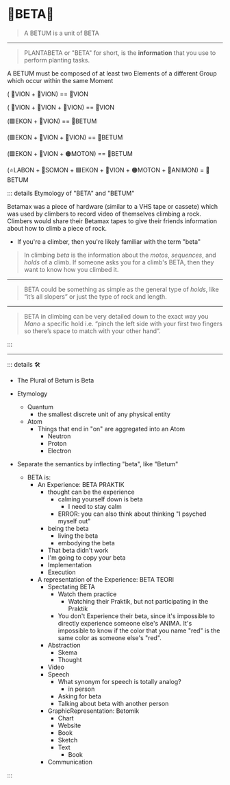 # 🌈<beta>BETA</beta>🌈

> A <beta>BETUM</beta> is a unit of <beta>BETA</beta>
---
> PLANTABETA or "BETA" for short, is the **information** that you use to perform planting tasks.

A <beta>BETUM</beta> must be composed of at least two Elements of a different Group which occur within the same Moment

( 🔻<via>VION</via> +  🔻<via>VION</via>) ==  🔻<via>VION</via>

( 🔻<via>VION</via> +  🔻<via>VION</via> +  🔻<via>VION</via>) ==  🔻<via>VION</via>

(🟩<ekos>EKON</ekos> +  🔻<via>VION</via>) == 🌈<beta>BETUM</beta>

(🟩<ekos>EKON</ekos> +  🔻<via>VION</via> +  🔻<via>VION</via>) == 🌈<beta>BETUM</beta>

(🟩<ekos>EKON</ekos> +  🔻<via>VION</via> + 🟠<motor>MOTON</motor>) == 🌈<beta>BETUM</beta>

(⭐<labor>LABON</labor> + 🔷<soma>SOMON</soma> + 🟩<ekos>EKON</ekos> +  🔻<via>VION</via> + 🟠<motor>MOTON</motor> + 💜<anima>ANIMON</anima>) = 🌈<beta>BETUM</beta>

::: details Etymology of "<beta>BETA</beta>" and "<beta>BETUM</beta>"

Betamax was a piece of hardware (similar to a VHS tape or cassete) which was used by climbers to record video of themselves climbing a rock. Climbers would share their Betamax tapes to give their friends information about how to climb a piece of rock.  

- If you're a climber, then you're likely familiar with the term "beta"

> In climbing _beta_ is the information about the _motos_, _sequences_, and _holds_ of a climb. If someone asks you for a climb's BETA, then they want to know how you climbed it.
---
> BETA could be something as simple as the general type of _holds_, like “it’s all slopers” or just the type of rock and length.
---
> BETA in climbing can be very detailed down to the exact way you _Mano_ a specific hold i.e. “pinch the left side with your first two fingers so there’s space to match with your other hand”.

:::

---

<!-- =================================================== -->
<!-- =================================================== -->
<!-- =================================================== -->
<!-- =================================================== -->
<!-- =================================================== -->
::: details 🛠

- The Plural of Betum is Beta
- Etymology
    - Quantum
        - the smallest discrete unit of any physical entity
    - Atom
        - Things that end in "on" are aggregated into an Atom
            - Neutron
            - Proton
            - Electron

- Separate the semantics by inflecting "beta", like "Betum"
    - BETA is:
        - An Experience: BETA PRAKTIK
            - thought can be the experience
                - calming yourself down is beta
                    - I need to stay calm
                - ERROR: you can also think about thinking
                    "I psyched myself out"
            - being the beta
                - living the beta
                - embodying the beta
            - That beta didn't work
            - I'm going to copy your beta
            - Implementation
            - Execution
        - A representation of the Experience: BETA TEORI
            - Spectating BETA
                - Watch them practice
                    - Watching their Praktik, but not participating in the Praktik
                - You don't Experience their beta, since it's impossible to directly experience someone else's ANIMA. It's impossible to know if the color that you name "red" is the same color as someone else's "red".
            - Abstraction
                - Skema
                - Thought
            - Video
            - Speech
                - What synonym for speech is totally analog?
                    - in person
                - Asking for beta
                - Talking about beta with another person
            - GraphicRepresentation: Betomik
                - Chart
                - Website
                - Book
                - Sketch
                - Text
                    - Book
            - Communication

:::
